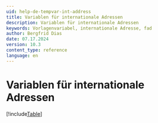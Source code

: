 ```yaml
---
uid: help-de-tempvar-int-address
title: Variablen für internationale Adressen
description: Variablen für internationale Adressen
keywords: Vorlagenvariabel, internationale Adresse, fad
author: Bergfrid Dias
date: 07.17.2024
version: 10.3
content_type: reference
language: en
---
```


# Variablen für internationale Adressen

[!include[Table](../../../../../common/includes/variable/table-fad.md)]
